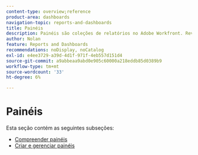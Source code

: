 ```yaml
---
content-type: overview;reference
product-area: dashboards
navigation-topic: reports-and-dashboards
title: Painéis
description: Painéis são coleções de relatórios no Adobe Workfront. Revise essas áreas para obter uma compreensão dos painéis no Workfront.
author: Nolan
feature: Reports and Dashboards
recommendations: noDisplay, noCatalog
exl-id: e4ee3729-a39d-4d1f-971f-4eb557d151d4
source-git-commit: a9abbeaa9abd0e905c60000a218eddb85d0389b9
workflow-type: tm+mt
source-wordcount: '33'
ht-degree: 6%

---
```


# Painéis

<!-- Audited: 1/2025 -->

Esta seção contém as seguintes subseções:

* [Compreender painéis](../../reports-and-dashboards/dashboards/understanding-dashboards/understand-dashboards.md)
* [Criar e gerenciar painéis](../../reports-and-dashboards/dashboards/creating-and-managing-dashboards/create-and-manage-dashboards.md)
